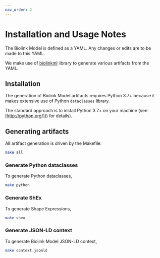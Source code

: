 ```yaml
---
nav_order: 2
---
```


# Installation and Usage Notes

The Biolink Model is defined as a YAML. Any changes or edits are to be made to this YAML.

We make use of [biolinkml](https://github.com/biolink/biolinkml) library to generate various artifacts from the YAML. 


## Installation

The generation of Biolink Model artifacts requires Python 3.7+ because it makes extensive use of 
Python `dataclasses` library. 

The standard approach is to install Python 3.7+ on your machine (see: [http://python.org/]() for details).


## Generating artifacts

All artifact generation is driven by the Makefile:

```bash
make all
```

### Generate Python dataclasses

To generate Python dataclasses,
```bash
make python
```

### Generate ShEx

To generate Shape Expressions,
```bash
make shex
```

### Generate JSON-LD context

To generate Biolink Model JSON-LD context,
```bash
make context.jsonld
```

